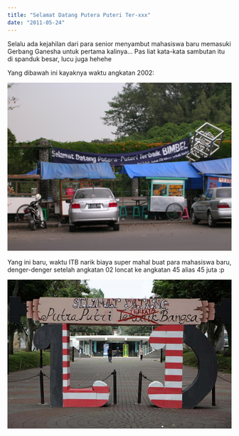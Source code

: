 ```yaml
---
title: "Selamat Datang Putera Puteri Ter-xxx"
date: "2011-05-24"
---
```


Selalu ada kejahilan dari para senior menyambut mahasiswa baru memasuki Gerbang Ganesha untuk pertama kalinya... Pas liat kata-kata sambutan itu di spanduk besar, lucu juga hehehe

Yang dibawah ini kayaknya waktu angkatan 2002:

![](images/ma-itb-005.jpg)

Yang ini baru, waktu ITB narik biaya super mahal buat para mahasiswa baru, denger-denger setelah angkatan 02 loncat ke angkatan 45 alias 45 juta :p

![](images/selamat-datang-putra-putri-terkaya-bangsa-img_6937-preview.jpg)
